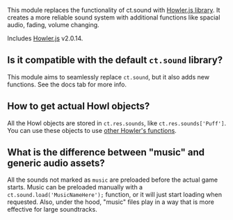 This module replaces the functionality of ct.sound with [Howler.js library](https://github.com/goldfire/howler.js). It creates a more reliable sound system with additional functions like spacial audio, fading, volume changing.

Includes [Howler.js](https://github.com/goldfire/howler.js) v2.0.14.

## Is it compatible with the default `ct.sound` library?

This module aims to seamlessly replace `ct.sound`, but it also adds new functions. See the docs tab for more info.

## How to get actual Howl objects?

All the Howl objects are stored in `ct.res.sounds`, like `ct.res.sounds['Puff']`. You can use these objects to use [other Howler's functions](https://github.com/goldfire/howler.js#methods).

## What is the difference between "music" and generic audio assets?

All the sounds not marked as `music` are preloaded before the actual game starts. Music can be preloaded manually with a `ct.sound.load('MusicNameHere');` function, or it will just start loading when requested. Also, under the hood, "music" files play in a way that is more effective for large soundtracks.